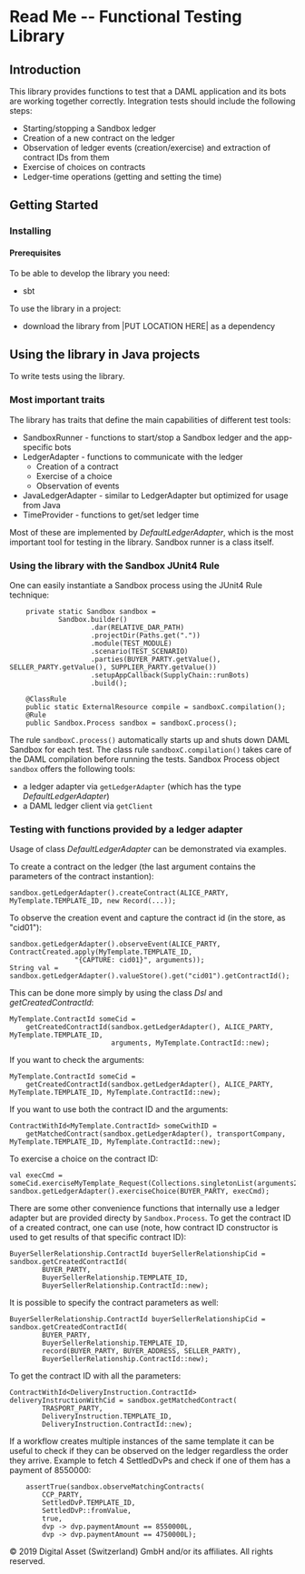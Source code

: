 # Read Me -- Functional Testing Library
## Introduction
This library provides functions to test that a DAML application and its bots are working together correctly. Integration tests should include the following steps:
* Starting/stopping a Sandbox ledger
* Creation of a new contract on the ledger
* Observation of ledger events (creation/exercise) and extraction of contract IDs from them
* Exercise of choices on contracts
* Ledger-time operations (getting and setting the time)


## Getting Started

### Installing

#### Prerequisites

To be able to develop the library you need:
* sbt

To use the library in a project:
* download the library from |PUT LOCATION HERE| as a dependency

## Using the library in Java projects

To write tests using the library.

### Most important traits

The library has traits that define the main capabilities of different test tools:
* SandboxRunner - functions to start/stop a Sandbox ledger and the app-specific bots
* LedgerAdapter - functions to communicate with the ledger
   * Creation of a contract
   * Exercise of a choice
   * Observation of events
* JavaLedgerAdapter - similar to LedgerAdapter but optimized for usage from Java
* TimeProvider - functions to get/set ledger time

Most of these are implemented by *DefaultLedgerAdapter*, which is the most important tool for testing in the library. Sandbox runner is a class itself.

### Using the library with the Sandbox JUnit4 Rule

One can easily instantiate a Sandbox process using the JUnit4 Rule technique:
```
    private static Sandbox sandbox =
            Sandbox.builder()
                    .dar(RELATIVE_DAR_PATH)
                    .projectDir(Paths.get("."))
                    .module(TEST_MODULE)
                    .scenario(TEST_SCENARIO)
                    .parties(BUYER_PARTY.getValue(), SELLER_PARTY.getValue(), SUPPLIER_PARTY.getValue())
                    .setupAppCallback(SupplyChain::runBots)
                    .build();

    @ClassRule
    public static ExternalResource compile = sandboxC.compilation();
    @Rule
    public Sandbox.Process sandbox = sandboxC.process();
```
The rule `sandboxC.process()` automatically starts up and shuts down DAML Sandbox for each test.
The class rule `sandboxC.compilation()` takes care of the DAML compilation before running the tests.
Sandbox Process object `sandbox` offers the following tools:
- a ledger adapter via `getLedgerAdapter` (which has the type *DefaultLedgerAdapter*)
- a DAML ledger client via `getClient`

### Testing with functions provided by a ledger adapter

Usage of class *DefaultLedgerAdapter* can be demonstrated via examples.

To create a contract on the ledger (the last argument contains the parameters of the contract instantion):
```
sandbox.getLedgerAdapter().createContract(ALICE_PARTY, MyTemplate.TEMPLATE_ID, new Record(...));
```
To observe the creation event and capture the contract id (in the store, as "cid01"):
```
sandbox.getLedgerAdapter().observeEvent(ALICE_PARTY, ContractCreated.apply(MyTemplate.TEMPLATE_ID,
                "{CAPTURE: cid01}", arguments));
String val = sandbox.getLedgerAdapter().valueStore().get("cid01").getContractId();
```
This can be done more simply by using the class *Dsl* and *getCreatedContractId*:
```
MyTemplate.ContractId someCid =
    getCreatedContractId(sandbox.getLedgerAdapter(), ALICE_PARTY, MyTemplate.TEMPLATE_ID,
                         arguments, MyTemplate.ContractId::new);
```
If you want to check the arguments:
```
MyTemplate.ContractId someCid =
    getCreatedContractId(sandbox.getLedgerAdapter(), ALICE_PARTY, MyTemplate.TEMPLATE_ID, MyTemplate.ContractId::new);
```
If you want to use both the contract ID and the arguments:

```
ContractWithId<MyTemplate.ContractId> someCwithID =
    getMatchedContract(sandbox.getLedgerAdapter(), transportCompany, MyTemplate.TEMPLATE_ID, MyTemplate.ContractId::new);
```

To exercise a choice on the contract ID:

```
val execCmd = someCid.exerciseMyTemplate_Request(Collections.singletonList(arguments2))
sandbox.getLedgerAdapter().exerciseChoice(BUYER_PARTY, execCmd);
```

There are some other convenience functions that internally use a ledger adapter but are provided directy by `Sandbox.Process`.
To get the contract ID of a created contract, one can use (note, how contract ID constructor is used to get results of that specific contract ID):
```
BuyerSellerRelationship.ContractId buyerSellerRelationshipCid = sandbox.getCreatedContractId(
        BUYER_PARTY,
        BuyerSellerRelationship.TEMPLATE_ID,
        BuyerSellerRelationship.ContractId::new);
```

It is possible to specify the contract parameters as well:
```
BuyerSellerRelationship.ContractId buyerSellerRelationshipCid = sandbox.getCreatedContractId(
        BUYER_PARTY,
        BuyerSellerRelationship.TEMPLATE_ID,
        record(BUYER_PARTY, BUYER_ADDRESS, SELLER_PARTY),
        BuyerSellerRelationship.ContractId::new);
```
To get the contract ID with all the parameters:
```
ContractWithId<DeliveryInstruction.ContractId> deliveryInstructionWithCid = sandbox.getMatchedContract(
        TRASPORT_PARTY,
        DeliveryInstruction.TEMPLATE_ID,
        DeliveryInstruction.ContractId::new);
```

If a workflow creates multiple instances of the same template it can be useful to check if they can be observed on the
ledger regardless the order they arrive.
Example to fetch 4 SettledDvPs and check if one of them has a payment of 8550000:
```
    assertTrue(sandbox.observeMatchingContracts(
        CCP_PARTY,
        SettledDvP.TEMPLATE_ID,
        SettledDvP::fromValue,
        true,
        dvp -> dvp.paymentAmount == 8550000L,
        dvp -> dvp.paymentAmount == 4750000L);
```

© 2019 Digital Asset (Switzerland) GmbH and/or its affiliates. All rights reserved.
